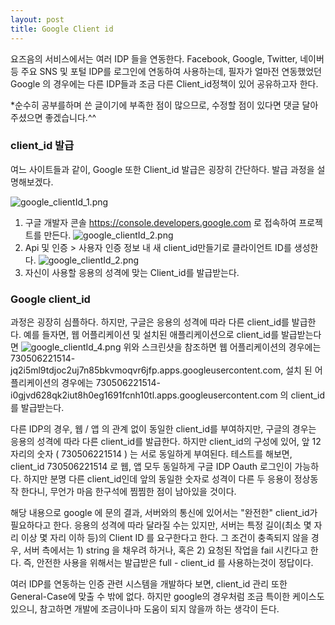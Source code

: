 ```yaml
---
layout: post
title: Google Client id
---
```

요즈음의 서비스에서는 여러 IDP 들을 연동한다.
Facebook, Google, Twitter,  네이버 등 주요 SNS 및 포털 IDP를 로그인에 연동하여 사용하는데, 필자가 얼마전 연동했었던  Google 의 경우에는 다른 IDP들과 조금 다른  Client_id정책이 있어 공유하고자 한다.

*순수히 공부를하며 쓴 글이기에 부족한 점이 많으므로, 수정할 점이 있다면 댓글 달아주셨으면 좋겠습니다.^^

### client_id 발급
여느 사이트들과 같이, Google 또한 Client_id 발급은 굉장히 간단하다.
발급 과정을 설명해보겠다.

![google_clientId_1.png](/assets/google_clientId_1.png)
1. 구글 개발자 콘솔 https://console.developers.google.com 로 접속하여 프로젝트를 만든다.
![google_clientId_2.png](/assets/google_clientId_2.png)
2. Api 및 인증 > 사용자 인증 정보 내 새 client_id만들기로 클라이언트 ID를 생성한다.
![google_clientId_2.png](/assets/google_clientId_3.png)
3. 자신이 사용할 응용의 성격에 맞는 Client_id를 발급받는다.

### Google client_id
과정은 굉장히 심플하다.
하지만, 구글은 응용의 성격에 따라 다른 client_id를 발급한다.
예를 들자면, 웹 어플리케이션 및 설치된 애플리케이션으로 client_id를 발급받는다면
![google_clientId_4.png](/assets/google_clientId_4.png)
위와 스크린샷을 참조하면
                웹 어플리케이션의 경우에는 730506221514-jq2i5ml9tdjoc2uj7n85bkvmoqvr6jfp.apps.googleusercontent.com,
                설치 된 어플리케이션의 경우에는 730506221514-i0gjvd628qk2iut8h0eg1691fcnh10tl.apps.googleusercontent.com
의 client_id를 발급받는다.

다른 IDP의 경우, 웹 / 앱 의 관계 없이 동일한 client_id를 부여하지만, 구글의 경우는 응용의 성격에 따라 다른 client_id를 발급한다.
하지만 client_id의 구성에 있어, 앞 12자리의 숫자 ( 730506221514 ) 는 서로 동일하게 부여된다.
테스트를 해보면, client_id 730506221514 로 웹, 앱 모두 동일하게 구글 IDP Oauth 로그인이 가능하다.
하지만 분명 다른 client_id인데 앞의 동일한 숫자로 성격이 다른 두 응용이 정상동작 한다니, 무언가 마음 한구석에 찜찜한 점이 남아있을 것이다.

해당 내용으로 google 에 문의 결과, 서버와의 통신에 있어서는 "완전한" client_id가 필요하다고 한다.
응용의 성격에 따라 달라질 수는 있지만, 서버는 특정 길이(최소 몇 자리 이상 몇 자리 이하 등)의 Client ID 를 요구한다고 한다.
그 조건이 충족되지 않을 경우, 서버 측에서는 1) string 을 채우려 하거나, 혹은 2) 요청된 작업을 fail 시킨다고 한다.
즉, 안전한 사용을 위해서는 발급받은 full - client_id 를 사용하는것이 정답이다.

여러 IDP를 연동하는 인증 관련 시스템을 개발하다 보면, client_id 관리 또한 General-Case에 맞출 수 밖에 없다.
하지만 google의 경우처럼 조금 특이한 케이스도 있으니, 참고하면 개발에 조금이나마 도움이 되지 않을까 하는 생각이 든다.

